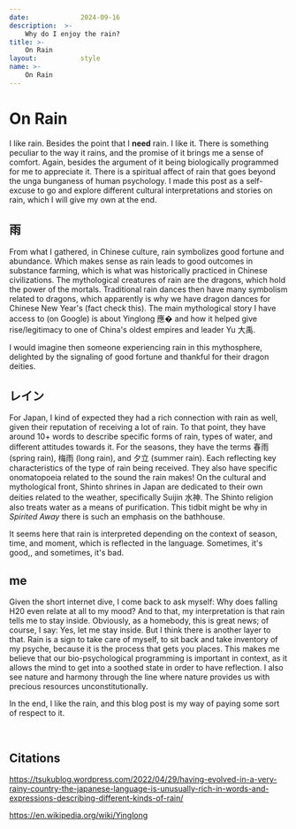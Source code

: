 ```yaml
---
date:             2024-09-16
description:  >-
    Why do I enjoy the rain?
title: >-
    On Rain
layout:           style
name: >-
    On Rain
---
```


# On Rain

I like rain. Besides the point that I **need** rain. I like it. There is something peculiar to the way it rains, and the promise of it brings me a sense of comfort. Again, besides the argument of it being biologically programmed for me to appreciate it. There is a spiritual affect of rain that goes beyond the unga bunganess of human psychology. I made this post as a self-excuse to go and explore different cultural interpretations and stories on rain, which I will give my own at the end.

## 雨

From what I gathered, in Chinese culture, rain symbolizes good fortune and abundance. Which makes sense as rain leads to good outcomes in substance farming, which is what was historically practiced in Chinese civilizations. The mythological creatures of rain are the dragons, which hold the power of the mortals. Traditional rain dances then have many symbolism related to dragons, which apparently is why we have dragon dances for Chinese New Year's (fact check this). The main mythological story I have access to (on Google) is about Yinglong 應� and how it helped give rise/legitimacy to one of China's oldest empires and leader Yu 大禹.

I would imagine then someone experiencing rain in this mythosphere, delighted by the signaling of good fortune and thankful for their dragon deities.

## レイン

For Japan, I kind of expected they had a rich connection with rain as well, given their reputation of receiving a lot of rain. To that point, they have around 10+ words to describe specific forms of rain, types of water, and different attitudes towards it. For the seasons, they have the terms 春雨 (spring rain), 梅雨 (long rain), and 夕立 (summer rain). Each reflecting key characteristics of the type of rain being received. They also have specific onomatopoeia related to the sound the rain makes! On the cultural and mythological front, Shinto shrines in Japan are dedicated to their own deities related to the weather, specifically Suijin 水神. The Shinto religion also treats water as a means of purification. This tidbit might be why in *Spirited Away* there is such an emphasis on the bathhouse.

It seems here that rain is interpreted depending on the context of season, time, and moment, which is reflected in the language. Sometimes, it's good,, and sometimes, it's bad.

## me

Given the short internet dive, I come back to ask myself: Why does falling H20 even relate at all to my mood? And to that, my interpretation is that rain tells me to stay inside. Obviously, as a homebody, this is great news; of course, I say: Yes, let me stay inside. But I think there is another layer to that. Rain is a sign to take care of myself, to sit back and take inventory of my psyche, because it is the process that gets you places. This makes me believe that our bio-psychological programming is important in context, as it allows the mind to get into a soothed state in order to have reflection. I also see nature and harmony through the line where nature provides us with precious resources unconstitutionally.

In the end, I like the rain, and this blog post is my way of paying some sort of respect to it.

<br/>

## Citations

https://tsukublog.wordpress.com/2022/04/29/having-evolved-in-a-very-rainy-country-the-japanese-language-is-unusually-rich-in-words-and-expressions-describing-different-kinds-of-rain/

https://en.wikipedia.org/wiki/Yinglong


